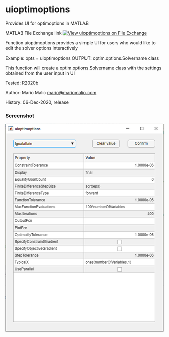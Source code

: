 # uioptimoptions
Provides UI for optimoptions in MATLAB

MATLAB File Exchange link
[![View uioptimoptions on File Exchange](https://www.mathworks.com/matlabcentral/images/matlab-file-exchange.svg)](https://www.mathworks.com/matlabcentral/fileexchange/83928-uioptimoptions)

Function uioptimoptions provides a simple UI for users who would like to edit the solver options interactively

Example: opts = uioptimoptions
OUTPUT: optim.options.Solvername class

This function will create a optim.options.Solvername class with the
settings obtained from the user input in UI

Tested: R2020b

Author: Mario Malic mario@mariomalic.com

History:
  06-Dec-2020, release
  
### Screenshot


<img src="uioptimoptions.png" alt="screenshot"/>
